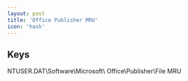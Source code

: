 ```yaml
---
layout: post
title: 'Office Publisher MRU'
icon: 'hash'
---
```


## Keys

NTUSER.DAT\Software\Microsoft\ Office\Publisher\File MRU

